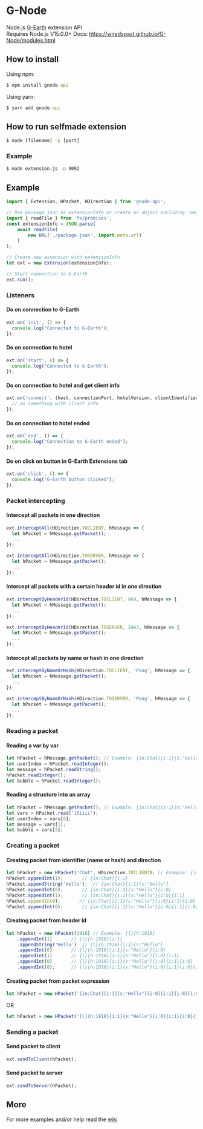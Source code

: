 # G-Node
Node.js [G-Earth](https://github.com/sirjonasxx/G-Earth) extension API <br>
Requires Node.js V15.0.0+
Docs: https://wiredspast.github.io/G-Node/modules.html

## How to install
Using npm:
```cmd
$ npm install gnode-api
```
Using yarn:
```cmd
$ yarn add gnode-api
```

## How to run selfmade extension
```cmd
$ node [filename] -p [port]
```
### Example
```cmd
$ node extension.js -p 9092
```

## Example
```js
import { Extension, HPacket, HDirection } from 'gnode-api';

// Use package.json as extensionInfo or create an object including 'name', 'description', 'version' and 'author'
import { readFile } from 'fs/promises';
const extensionInfo = JSON.parse(
    await readFile(
        new URL('./package.json', import.meta.url)
    )
);

// Create new extension with extensionInfo
let ext = new Extension(extensionInfo);

// Start connection to G-Earth
ext.run();
```
### Listeners
#### Do on connection to G-Earth
```js 
ext.on('init', () => {
  console.log("Connected to G-Earth");
});
```
#### Do on connection to hotel
```js
ext.on('start', () => {
  console.log("Connected to G-Earth");
});
```
#### Do on connection to hotel and get client info
```js
ext.on('connect', (host, connectionPort, hotelVersion, clientIdentifier, clientType) => {
  // do something with client info
});
```
#### Do on connection to hotel ended
```js
ext.on('end', () => {
  console.log("Connection to G-Earth ended");
});
```
#### Do on click on button in G-Earth Extensions tab
```js
ext.on('click', () => {
  console.log("G-Earth button clicked");
});
```
### Packet intercepting
#### Intercept all packets in one direction
```js
ext.interceptAll(HDirection.TOCLIENT, hMessage => {
  let hPacket = hMessage.getPacket();
  ...
});

ext.interceptAll(HDirection.TOSERVER, hMessage => {
  let hPacket = hMessage.getPacket();
  ...
});
```
#### Intercept all packets with a certain header id in one direction
```js
ext.interceptByHeaderId(HDirection.TOCLIENT, 969, hMessage => {
  let hPacket = hMessage.getPacket();
  ...
});

ext.interceptByHeaderId(HDirection.TOSERVER, 2443, hMessage => {
  let hPacket = hMessage.getPacket();
  ...
});
```
#### Intercept all packets by name or hash in one direction
```js
ext.interceptByNameOrHash(HDirection.TOCLIENT, 'Ping', hMessage => {
  let hPacket = hMessage.getPacket();
  ...
});

ext.interceptByNameOrHash(HDirection.TOSERVER, 'Pong', hMessage => {
  let hPacket = hMessage.getPacket();
  ...
});
```
### Reading a packet
#### Reading a var by var
```js
let hPacket = hMessage.getPacket(); // Example: {in:Chat}{i:1}{s:"Hello"}{i:0}{i:1}{i:0}{i:0}
let userIndex = hPacket.readInteger();
let message = hPacket.readString();
hPacket.readInteger();
let bubble = hPacket.readInteger();
```
#### Reading a structure into an array
```js
let hPacket = hMessage.getPacket(); // Example: {in:Chat}{i:1}{s:"Hello"}{i:0}{i:1}{i:0}{i:0}
let vars = hPacket.read('iSiiii');
let userIndex = vars[0];
let message = vars[1];
let bubble = vars[3];
```
### Creating a packet
#### Creating packet from identifier (name or hash) and direction
```js
let hPacket = new HPacket('Chat', HDirection.TOCLIENT); // Example: {in:Chat}
hPacket.appendInt(1);       // {in:Chat}{i:1}
hPacket.appendString('Hello');  // {in:Chat}{i:1}{s:"Hello"}
hPacket.appendInt(0);       // {in:Chat}{i:1}{s:"Hello"}{i:0}
hPacket.appendInt(1);       // {in:Chat}{i:1}{s:"Hello"}{i:0}{i:1}
hPacket.appendInt0);       // {in:Chat}{i:1}{s:"Hello"}{i:0}{i:1}{i:0}
hPacket.appendInt(0);       // {in:Chat}{i:1}{s:"Hello"}{i:0}{i:1}{i:0}{i:0}
```
#### Creating packet from header Id
```js
let hPacket = new HPacket(1918) // Example: {l}{h:1918}
    .appendInt(1)       // {l}{h:1918}{i:1}
    .appendString('Hello')  // {l}{h:1918}{i:1}{s:"Hello"}
    .appendInt(0)       // {l}{h:1918}{i:1}{s:"Hello"}{i:0}
    .appendInt(1)       // {l}{h:1918}{i:1}{s:"Hello"}{i:0}{i:1}
    .appendInt(0)       // {l}{h:1918}{i:1}{s:"Hello"}{i:0}{i:1}{i:0}
    .appendInt(0);      // {l}{h:1918}{i:1}{s:"Hello"}{i:0}{i:1}{i:0}{i:0}
```
#### Creating packet from packet expression
```js
let hPacket = new HPacket('{in:Chat}{i:1}{s:"Hello"}{i:0}{i:1}{i:0}{i:0}');
```
OR
```js
let hPacket = new HPacket('{l}{h:1918}{i:1}{s:"Hello"}{i:0}{i:1}{i:0}{i:0}');
```
### Sending a packet
#### Send packet to client
```js
ext.sendToClient(hPacket);
```
#### Send packet to server
```js
ext.sendToServer(hPacket);
```
## More
For more examples and/or help read the [wiki](https://github.com/WiredSpast/G-Node/wiki)
